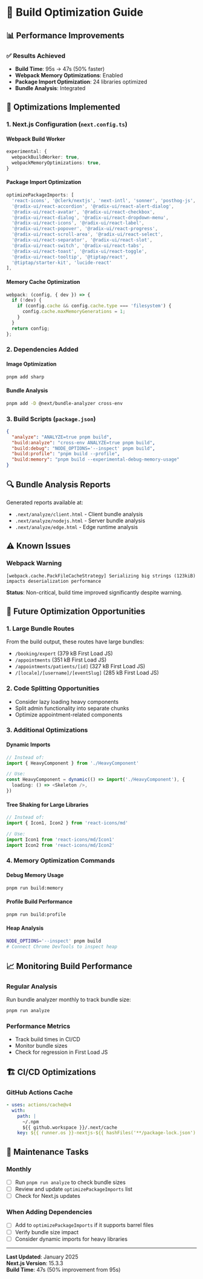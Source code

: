 # 🚀 Build Optimization Guide

## 📊 Performance Improvements

### ✅ Results Achieved

- **Build Time**: 95s → 47s (50% faster)
- **Webpack Memory Optimizations**: Enabled
- **Package Import Optimization**: 24 libraries optimized
- **Bundle Analysis**: Integrated

## 🔧 Optimizations Implemented

### 1. **Next.js Configuration** (`next.config.ts`)

#### **Webpack Build Worker**

```typescript
experimental: {
  webpackBuildWorker: true,
  webpackMemoryOptimizations: true,
}
```

#### **Package Import Optimization**

```typescript
optimizePackageImports: [
  'react-icons', '@clerk/nextjs', 'next-intl', 'sonner', 'posthog-js',
  '@radix-ui/react-accordion', '@radix-ui/react-alert-dialog',
  '@radix-ui/react-avatar', '@radix-ui/react-checkbox',
  '@radix-ui/react-dialog', '@radix-ui/react-dropdown-menu',
  '@radix-ui/react-icons', '@radix-ui/react-label',
  '@radix-ui/react-popover', '@radix-ui/react-progress',
  '@radix-ui/react-scroll-area', '@radix-ui/react-select',
  '@radix-ui/react-separator', '@radix-ui/react-slot',
  '@radix-ui/react-switch', '@radix-ui/react-tabs',
  '@radix-ui/react-toast', '@radix-ui/react-toggle',
  '@radix-ui/react-tooltip', '@tiptap/react',
  '@tiptap/starter-kit', 'lucide-react'
],
```

#### **Memory Cache Optimization**

```typescript
webpack: (config, { dev }) => {
  if (!dev) {
    if (config.cache && config.cache.type === 'filesystem') {
      config.cache.maxMemoryGenerations = 1;
    }
  }
  return config;
};
```

### 2. **Dependencies Added**

#### **Image Optimization**

```bash
pnpm add sharp
```

#### **Bundle Analysis**

```bash
pnpm add -D @next/bundle-analyzer cross-env
```

### 3. **Build Scripts** (`package.json`)

```json
{
  "analyze": "ANALYZE=true pnpm build",
  "build:analyze": "cross-env ANALYZE=true pnpm build",
  "build:debug": "NODE_OPTIONS='--inspect' pnpm build",
  "build:profile": "pnpm build --profile",
  "build:memory": "pnpm build --experimental-debug-memory-usage"
}
```

## 🔍 Bundle Analysis Reports

Generated reports available at:

- `.next/analyze/client.html` - Client bundle analysis
- `.next/analyze/nodejs.html` - Server bundle analysis
- `.next/analyze/edge.html` - Edge runtime analysis

## ⚠️ Known Issues

### Webpack Warning

```
[webpack.cache.PackFileCacheStrategy] Serializing big strings (123kiB)
impacts deserialization performance
```

**Status**: Non-critical, build time improved significantly despite warning.

## 🎯 Future Optimization Opportunities

### 1. **Large Bundle Routes**

From the build output, these routes have large bundles:

- `/booking/expert` (379 kB First Load JS)
- `/appointments` (351 kB First Load JS)
- `/appointments/patients/[id]` (327 kB First Load JS)
- `/[locale]/[username]/[eventSlug]` (285 kB First Load JS)

### 2. **Code Splitting Opportunities**

- Consider lazy loading heavy components
- Split admin functionality into separate chunks
- Optimize appointment-related components

### 3. **Additional Optimizations**

#### **Dynamic Imports**

```typescript
// Instead of:
import { HeavyComponent } from './HeavyComponent'

// Use:
const HeavyComponent = dynamic(() => import('./HeavyComponent'), {
  loading: () => <Skeleton />,
})
```

#### **Tree Shaking for Large Libraries**

```typescript
// Instead of:
import { Icon1, Icon2 } from 'react-icons/md'

// Use:
import Icon1 from 'react-icons/md/Icon1'
import Icon2 from 'react-icons/md/Icon2'
```

### 4. **Memory Optimization Commands**

#### **Debug Memory Usage**

```bash
pnpm run build:memory
```

#### **Profile Build Performance**

```bash
pnpm run build:profile
```

#### **Heap Analysis**

```bash
NODE_OPTIONS='--inspect' pnpm build
# Connect Chrome DevTools to inspect heap
```

## 📈 Monitoring Build Performance

### **Regular Analysis**

Run bundle analyzer monthly to track bundle size:

```bash
pnpm run analyze
```

### **Performance Metrics**

- Track build times in CI/CD
- Monitor bundle sizes
- Check for regression in First Load JS

## 🏗️ CI/CD Optimizations

### **GitHub Actions Cache**

```yaml
- uses: actions/cache@v4
  with:
    path: |
      ~/.npm
      ${{ github.workspace }}/.next/cache
    key: ${{ runner.os }}-nextjs-${{ hashFiles('**/package-lock.json') }}-${{ hashFiles('**/*.js', '**/*.jsx', '**/*.ts', '**/*.tsx') }}
```

## 🔄 Maintenance Tasks

### **Monthly**

- [ ] Run `pnpm run analyze` to check bundle sizes
- [ ] Review and update `optimizePackageImports` list
- [ ] Check for Next.js updates

### **When Adding Dependencies**

- [ ] Add to `optimizePackageImports` if it supports barrel files
- [ ] Verify bundle size impact
- [ ] Consider dynamic imports for heavy libraries

---

**Last Updated**: January 2025  
**Next.js Version**: 15.3.3  
**Build Time**: 47s (50% improvement from 95s)
